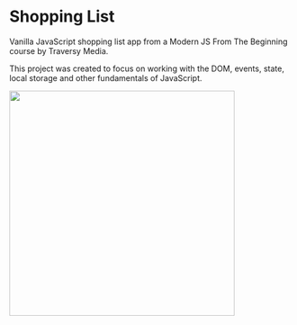 # Shopping List

Vanilla JavaScript shopping list app from a Modern JS From The Beginning course by Traversy Media.

This project was created to focus on working with the DOM, events, state, local storage and other fundamentals of JavaScript.

<img src="images/screen.png" width="400">
